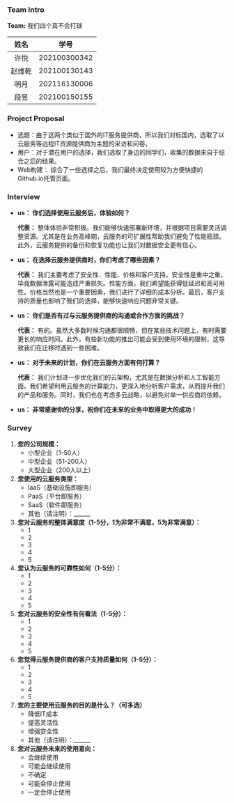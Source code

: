 ### Team Intro

**Team:** 我们四个真不会打球

|  姓名  |     学号     |
| :----: | :----------: |
|  许悦  | 202100300342 |
| 赵维乾 | 202100130143 |
|  明月  | 202116130006 |
|  段昱  | 202100150155 |

### Project Proposal

- 选题：由于这两个类似于国外的IT服务提供商，所以我们对标国内，选取了以云服务等远程IT资源提供商为主题的采访和问卷。
- 用户：对于潜在用户的选择，我们选取了身边的同学们，收集的数据来自于综合之后的结果。
- Web构建： 综合了一些选择之后，我们最终决定使用较为方便快捷的Github.io托管页面。

### Interview

- **us： 你们选择使用云服务后，体验如何？**

  **代表：** 整体体验非常积极。我们能够快速部署新环境，并根据项目需要灵活调整资源。尤其是在业务高峰期，云服务的可扩展性帮助我们避免了性能瓶颈。此外，云服务提供的备份和恢复功能也让我们对数据安全更有信心。

 

- **us： 在选择云服务提供商时，你们考虑了哪些因素？**

  **代表：** 我们主要考虑了安全性、性能、价格和客户支持。安全性是重中之重，毕竟数据泄露可能造成严重损失。性能方面，我们希望能获得低延迟和高可用性。价格当然也是一个重要因素，我们进行了详细的成本分析。最后，客户支持的质量也影响了我们的选择，能够快速响应问题非常关键。

 

- **us： 你们是否有过与云服务提供商的沟通或合作方面的挑战？**

  **代表：** 有的。虽然大多数时候沟通都很顺畅，但在某些技术问题上，有时需要更长的响应时间。此外，有些新功能的推出可能会受到使用环境的限制，这导致我们在迁移时遇到一些困难。

 

- **us： 对于未来的计划，你们在云服务方面有何打算？**

  **代表：** 我们计划进一步优化我们的云架构，尤其是在数据分析和人工智能方面。我们希望利用云服务的计算能力，更深入地分析客户需求，从而提升我们的产品和服务。同时，我们也在考虑多云战略，以避免对单一供应商的依赖。

 

- **us： 非常感谢你的分享，祝你们在未来的业务中取得更大的成功！**



### Survey

1. **您的公司规模：**
   - 小型企业（1-50人）
   - 中型企业（51-200人）
   - 大型企业（200人以上）
2. **您使用的云服务类型：**
   - IaaS（基础设施即服务）
   - PaaS（平台即服务）
   - SaaS（软件即服务）
   - 其他（请注明）：______
3. **您对云服务的整体满意度（1-5分，1为非常不满意，5为非常满意）：**
   - 1
   - 2
   - 3
   - 4
   - 5
4. **您认为云服务的可靠性如何（1-5分）：**
   - 1
   - 2
   - 3
   - 4
   - 5
5. **您对云服务的安全性有何看法（1-5分）：**
   - 1
   - 2
   - 3
   - 4
   - 5
6. **您觉得云服务提供商的客户支持质量如何（1-5分）：**
   - 1
   - 2
   - 3
   - 4
   - 5
7. **您的主要使用云服务的目的是什么？（可多选）**
   - 降低IT成本
   - 提高灵活性
   - 增强安全性
   - 其他（请注明）：______
8. **您对云服务未来的使用意向：**
   - 会继续使用
   - 可能会继续使用
   - 不确定
   - 可能会停止使用
   - 一定会停止使用
